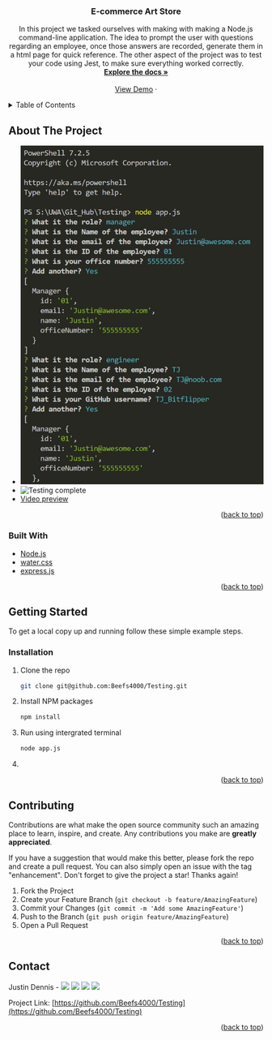 <div id="top"></div>

<h3 align="center">E-commerce Art Store</h3>

  <p align="center">
    In this project we tasked ourselves with making with making a Node.js command-line application. The idea to prompt the user with questions regarding an 
    employee, once those answers are recorded, generate them in a html page for quick reference. The other aspect of the project was to test
    your code using Jest, to make sure everything worked correctly.
    <br />
    <a href="https://github.com/timmobrien/e-commerce-art-store"><strong>Explore the docs »</strong></a>
    <br />
    <br />
    <a href="https://beefs4000.github.io/Testing/">View Demo</a>
    ·
    </p>
</div>



<!-- TABLE OF CONTENTS -->
<details>
  <summary>Table of Contents</summary>
  <ol>
    <li>
      <a href="#about-the-project">About The Project</a>
      <ul>
        <li><a href="#built-with">Built With</a></li>
      </ul>
    </li>
    <li>
      <a href="#getting-started">Getting Started</a>
      <ul>
        <li><a href="#installation">Installation</a></li>
      </ul>
    </li>
    <li><a href="#contributing">Contributing</a></li>
    <li><a href="#contact">Contact</a></li>
  </ol>
</details>



<!-- ABOUT THE PROJECT -->
## About The Project

* ![Entering Details](https://github.com/Beefs4000/Testing/blob/2f44880ff890ff16fefa2cf80de23a47dff3689d/Testing/Assets/Sreenshot1%20.jpg)
* ![Testing complete](Testing/Assets/Sreenshot2.jpg)
* [Video preview](https://drive.google.com/file/d/1PSP45Lvwo-rgYuJGWlOlzAof3PcEUDJB/view)

<p align="right">(<a href="#top">back to top</a>)</p>



### Built With

* [Node.js](https://nodejs.org/en/)
* [water.css](https://watercss.kognise.dev/)
* [express.js](https://expressjs.com/)

<p align="right">(<a href="#top">back to top</a>)</p>



<!-- GETTING STARTED -->
## Getting Started

To get a local copy up and running follow these simple example steps.

### Installation

1. Clone the repo
   ```sh
   git clone git@github.com:Beefs4000/Testing.git
   ```
2. Install NPM packages
   ```sh
   npm install
   ```
3. Run using intergrated terminal
   ```sh
   node app.js
   ```
4. 

<p align="right">(<a href="#top">back to top</a>)</p>



<!-- CONTRIBUTING -->
## Contributing

Contributions are what make the open source community such an amazing place to learn, inspire, and create. Any contributions you make are **greatly appreciated**.

If you have a suggestion that would make this better, please fork the repo and create a pull request. You can also simply open an issue with the tag "enhancement".
Don't forget to give the project a star! Thanks again!

1. Fork the Project
2. Create your Feature Branch (`git checkout -b feature/AmazingFeature`)
3. Commit your Changes (`git commit -m 'Add some AmazingFeature'`)
4. Push to the Branch (`git push origin feature/AmazingFeature`)
5. Open a Pull Request

<p align="right">(<a href="#top">back to top</a>)</p>

<!-- CONTACT -->
## Contact

Justin Dennis - [<img src="https://github.com/gauravghongde/social-icons/blob/9d939e1c5b7ea4a24ac39c3e4631970c0aa1b920/PNG/White/Twitter_white.png" width="12">][1] [<img src="https://github.com/gauravghongde/social-icons/blob/9d939e1c5b7ea4a24ac39c3e4631970c0aa1b920/PNG/White/Outlook_white.png" width="12">][2] [<img src="https://github.com/gauravghongde/social-icons/blob/9d939e1c5b7ea4a24ac39c3e4631970c0aa1b920/PNG/White/Github_white.png" width="12">][3] [<img src="https://github.com/gauravghongde/social-icons/blob/9d939e1c5b7ea4a24ac39c3e4631970c0aa1b920/PNG/White/LinkedIN_white.png" width="12">][4]

Project Link: [https://github.com/Beefs4000/Testing](https://github.com/Beefs4000/Testing)

[1]: https://twitter.com/Justo_Tron
[2]: justin.dennis@hotmail.com
[3]: https://github.com/Beefs4000
[4]: https://www.linkedin.com/in/justin-dennis-853568114/

<p align="right">(<a href="#top">back to top</a>)</p>
